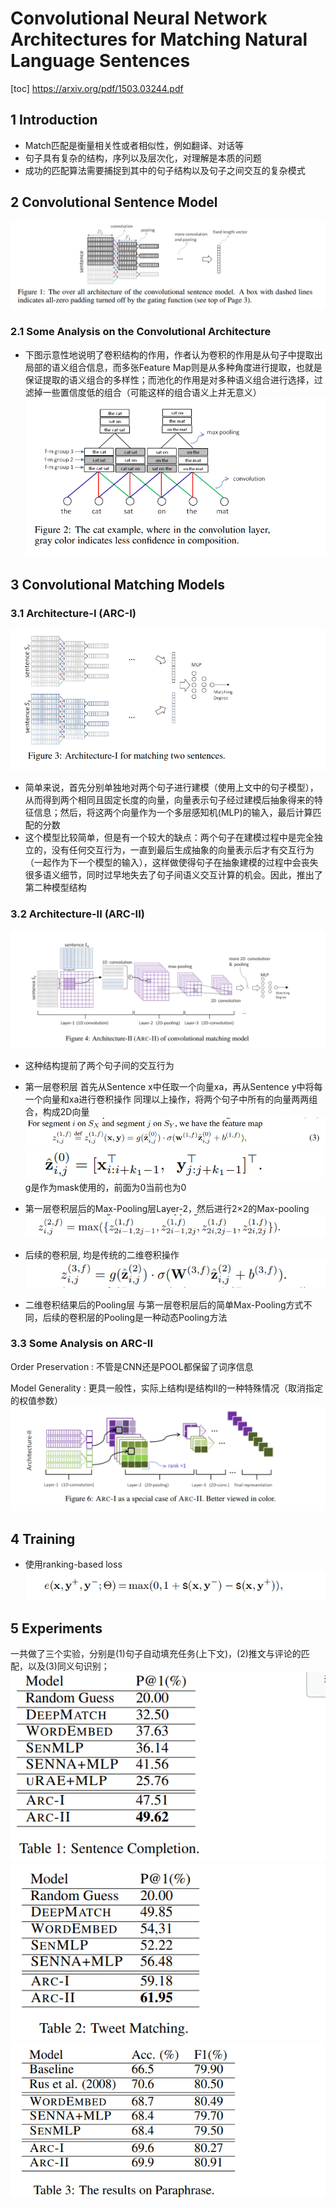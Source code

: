 # Convolutional Neural Network Architectures for Matching Natural Language Sentences
[toc]
https://arxiv.org/pdf/1503.03244.pdf
## 1 Introduction
- Match匹配是衡量相关性或者相似性，例如翻译、对话等
- 句子具有复杂的结构，序列以及层次化，对理解是本质的问题
- 成功的匹配算法需要捕捉到其中的句子结构以及句子之间交互的复杂模式

## 2 Convolutional Sentence Model
![](../../images/d0001/01201090221207040902.png)

### 2.1 Some Analysis on the Convolutional Architecture
- 下图示意性地说明了卷积结构的作用，作者认为卷积的作用是从句子中提取出局部的语义组合信息，而多张Feature Map则是从多种角度进行提取，也就是保证提取的语义组合的多样性；而池化的作用是对多种语义组合进行选择，过滤掉一些置信度低的组合（可能这样的组合语义上并无意义）
![](../../images/d0001/01201270221207112702.png)

## 3 Convolutional Matching Models
### 3.1 Architecture-I (ARC-I)
![](../../images/d0001/01201160221207231602.png)
- 简单来说，首先分别单独地对两个句子进行建模（使用上文中的句子模型），从而得到两个相同且固定长度的向量，向量表示句子经过建模后抽象得来的特征信息；然后，将这两个向量作为一个多层感知机(MLP)的输入，最后计算匹配的分数
- 这个模型比较简单，但是有一个较大的缺点：两个句子在建模过程中是完全独立的，没有任何交互行为，一直到最后生成抽象的向量表示后才有交互行为（一起作为下一个模型的输入），这样做使得句子在抽象建模的过程中会丧失很多语义细节，同时过早地失去了句子间语义交互计算的机会。因此，推出了第二种模型结构

### 3.2 Architecture-II (ARC-II)
![](../../images/d0001/01201480221207234802.png)
- 这种结构提前了两个句子间的交互行为
- 第一层卷积层
    首先从Sentence x中任取一个向量xa，再从Sentence y中将每一个向量和xa进行卷积操作
    同理以上操作，将两个句子中所有的向量两两组合，构成2D向量
    ![](../../images/d0001/01201320221207293202.png)
    ![](../../images/d0001/01201450221207304502.png)
    g是作为mask使用的，前面为0当前也为0

- 第一层卷积层后的Max-Pooling层Layer-2，然后进行2×2的Max-pooling
    ![](../../images/d0001/01201100221207321002.png)

- 后续的卷积层, 均是传统的二维卷积操作
![](../../images/d0001/01201510221207325102.png)

- 二维卷积结果后的Pooling层
与第一层卷积层后的简单Max-Pooling方式不同，后续的卷积层的Pooling是一种动态Pooling方法

### 3.3 Some Analysis on ARC-II
Order Preservation
: 不管是CNN还是POOL都保留了词序信息

Model Generality
: 更具一般性，实际上结构I是结构II的一种特殊情况（取消指定的权值参数）
![](../../images/d0001/01201260221207442602.png)

## 4 Training
- 使用ranking-based loss
![](../../images/d0001/01201030222207190302.png)

## 5 Experiments
一共做了三个实验，分别是(1)句子自动填充任务(上下文)，(2)推文与评论的匹配，以及(3)同义句识别；
![](../../images/d0001/01201110222207211102.png)
![](../../images/d0001/01201380222207213802.png)
![](../../images/d0001/01201060222207220602.png)
